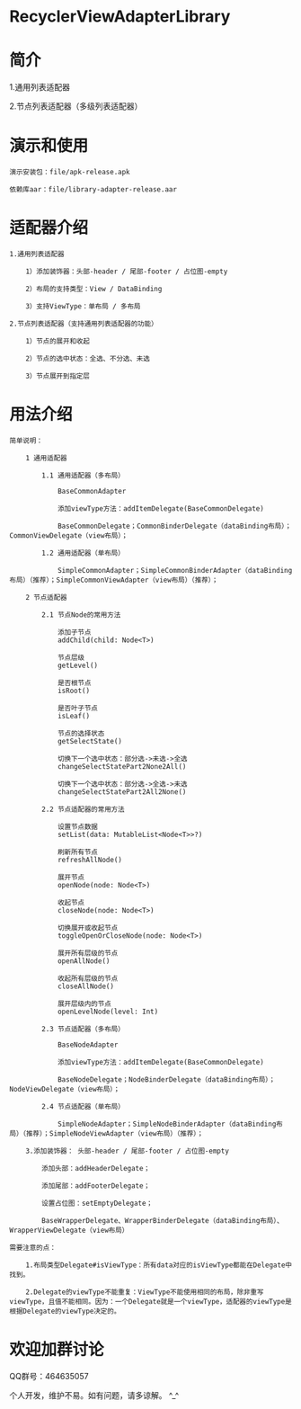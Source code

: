 # RecyclerViewAdapterLibrary

# 简介

   1.通用列表适配器

   2.节点列表适配器（多级列表适配器）

# 演示和使用

    演示安装包：file/apk-release.apk

    依赖库aar：file/library-adapter-release.aar
  
# 适配器介绍

    1.通用列表适配器

        1）添加装饰器：头部-header / 尾部-footer / 占位图-empty

        2）布局的支持类型：View / DataBinding

        3）支持ViewType：单布局 / 多布局

    2.节点列表适配器（支持通用列表适配器的功能）

        1）节点的展开和收起

        2）节点的选中状态：全选、不分选、未选

        3）节点展开到指定层

# 用法介绍

    简单说明：

        1 通用适配器

            1.1 通用适配器（多布局）

                BaseCommonAdapter

                添加viewType方法：addItemDelegate(BaseCommonDelegate)

                BaseCommonDelegate；CommonBinderDelegate（dataBinding布局）；CommonViewDelegate（view布局）；

            1.2 通用适配器（单布局）

                SimpleCommonAdapter；SimpleCommonBinderAdapter（dataBinding布局）（推荐）；SimpleCommonViewAdapter（view布局）（推荐）；

        2 节点适配器

            2.1 节点Node的常用方法

                添加子节点
                addChild(child: Node<T>)

                节点层级
                getLevel()

                是否根节点
                isRoot()

                是否叶子节点
                isLeaf()

                节点的选择状态
                getSelectState()

                切换下一个选中状态：部分选->未选->全选
                changeSelectStatePart2None2All()

                切换下一个选中状态：部分选->全选->未选
                changeSelectStatePart2All2None()

            2.2 节点适配器的常用方法

                设置节点数据
                setList(data: MutableList<Node<T>>?)

                刷新所有节点
                refreshAllNode()

                展开节点
                openNode(node: Node<T>)

                收起节点
                closeNode(node: Node<T>)

                切换展开或收起节点
                toggleOpenOrCloseNode(node: Node<T>)

                展开所有层级的节点
                openAllNode()

                收起所有层级的节点
                closeAllNode()

                展开层级内的节点
                openLevelNode(level: Int)

            2.3 节点适配器（多布局）

                BaseNodeAdapter

                添加viewType方法：addItemDelegate(BaseCommonDelegate)

                BaseNodeDelegate；NodeBinderDelegate（dataBinding布局）；NodeViewDelegate（view布局）；

            2.4 节点适配器（单布局）

                SimpleNodeAdapter；SimpleNodeBinderAdapter（dataBinding布局）（推荐）；SimpleNodeViewAdapter（view布局）（推荐）；

        3.添加装饰器： 头部-header / 尾部-footer / 占位图-empty

            添加头部：addHeaderDelegate；

            添加尾部：addFooterDelegate；

            设置占位图：setEmptyDelegate；

            BaseWrapperDelegate、WrapperBinderDelegate（dataBinding布局）、WrapperViewDelegate（view布局）
  
    需要注意的点：

        1.布局类型Delegate#isViewType：所有data对应的isViewType都能在Delegate中找到。

        2.Delegate的viewType不能重复：ViewType不能使用相同的布局，除非重写viewType，且值不能相同。因为：一个Delegate就是一个viewType，适配器的viewType是根据Delegate的viewType决定的。
    
# 欢迎加群讨论

  QQ群号：464635057
  
  个人开发，维护不易。如有问题，请多谅解。 ^_^
